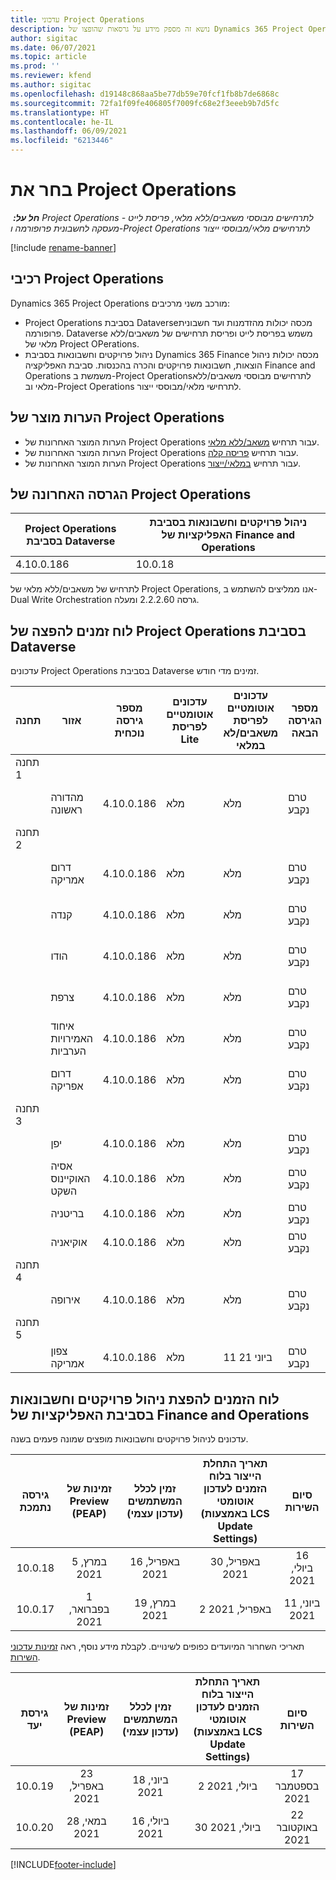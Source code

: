 ```yaml
---
title: עדכוני Project Operations
description: נושא זה מספק מידע על גרסאות שהופצו של Dynamics 365 Project Operations.
author: sigitac
ms.date: 06/07/2021
ms.topic: article
ms.prod: ''
ms.reviewer: kfend
ms.author: sigitac
ms.openlocfilehash: d19148c868aa5be77db59e70fcf1fb8b7de6868c
ms.sourcegitcommit: 72fa1f09fe406805f7009fc68e2f3eeeb9b7d5fc
ms.translationtype: HT
ms.contentlocale: he-IL
ms.lasthandoff: 06/09/2021
ms.locfileid: "6213446"
---
```

# <a name="project-operations-updates"></a>בחר את Project Operations

_**חל על:** ‏ Project Operations לתרחישים מבוססי משאבים/ללא מלאי, פריסת לייט - מעסקה לחשבונית פרופורמה ו-Project Operations לתרחישים מלאי/מבוססי ייצור_

[!include [rename-banner](~/includes/cc-data-platform-banner.md)]

## <a name="project-operations-components"></a>רכיבי Project Operations

Dynamics 365 Project Operations מורכב משני מרכיבים:

- Project Operations בסביבת Dataverse‏ מכסה יכולות מהזדמנות ועד חשבונית פרופורמה. Dataverse משמש בפריסת לייט ופריסת תרחישים של משאבים/ללא מלאי של Project OPerations.
- ניהול פרויקטים וחשבונאות בסביבת Dynamics 365 Finance מכסה יכולות ניהול הוצאות, חשבונאות פרויקטים והכרה בהכנסות. סביבת האפליקציה‏ Finance and Operations ‏משמשת ב-Project Operations‏‏ לתרחישים מבוססי משאבים/ללא מלאי וב-Project Operations לתרחישי מלאי/מבוססי ייצור.

## <a name="project-operations-release-notes"></a>הערות מוצר של Project Operations
- הערות המוצר האחרונות של Project Operations עבור תרחיש [משאב/ללא מלאי](whats-new-may-2021-resource-based.md).
- הערות המוצר האחרונות של Project Operations עבור תרחיש [פריסה קלה](../pro/whats-new/whats-new-may-2021-lite.md).
- הערות המוצר האחרונות של Project Operations עבור תרחיש [במלאי/ייצור](../prod-pma/whats-new/whats-new-apr-2021-stocked.md).

## <a name="project-operations-latest-version"></a>הגרסה האחרונה של Project Operations

| Project Operations בסביבת Dataverse | ניהול פרויקטים וחשבונאות בסביבת האפליקציות של Finance and Operations | 
| --- | --- |
| 4.10.0.186 | 10.0.18 |

לתרחיש של משאבים/ללא מלאי‬ של Project Operations, אנו ממליצים להשתמש ב-Dual Write Orchestration גרסה 2.2.2.60 ומעלה.

## <a name="release-schedule-for-project-operations-on-dataverse-environment"></a>לוח זמנים להפצה של Project Operations בסביבת Dataverse

עדכונים Project Operations בסביבת Dataverse זמינים מדי חודש. 

| תחנה | אזור | מספר גירסה נוכחית | עדכונים אוטומטיים לפריסת Lite | עדכונים אוטומטיים לפריסת משאבים/לא במלאי | מספר הגירסה הבאה | הגירסה הבאה זמינה באופן כללי |
|-----------|-----------------------|-----------------|--------------|---------------------|---------------------|---------------------|
| תחנה 1 |   &nbsp;              |    &nbsp;       | &nbsp;       |      &nbsp;         |      &nbsp;         |      &nbsp;         |
|   &nbsp;  | מהדורה ראשונה         |  4.10.0.186     | מלא     | מלא            | טרם נקבע                 | 28 במאי 21           |
| תחנה 2 |   &nbsp;              |    &nbsp;       | &nbsp;       |      &nbsp;         |      &nbsp;         |      &nbsp;         |
|   &nbsp;  | דרום אמריקה         |  4.10.0.186     | מלא     | מלא            | טרם נקבע                 | 28 במאי 21           |
|    &nbsp; | קנדה                |  4.10.0.186     | מלא     | מלא            | טרם נקבע                 | 28 במאי 21           |
|   &nbsp;  | הודו                 |  4.10.0.186     | מלא     | מלא            | טרם נקבע                 | 28 במאי 21           |
|   &nbsp;  | צרפת                |  4.10.0.186     | מלא     | מלא            | טרם נקבע                 | 28 במאי 21           |
|   &nbsp;  | איחוד האמירויות הערביות  |  4.10.0.186     | מלא     | מלא            | טרם נקבע                 | 28 במאי 21           |
|   &nbsp;  | דרום אפריקה          |  4.10.0.186     | מלא     | מלא            | טרם נקבע                 | 28 במאי 21           |
| תחנה 3 |      &nbsp;           |     &nbsp;      |     &nbsp;   |      &nbsp;         |      &nbsp;         |      &nbsp;         |
|   &nbsp;  | יפן                 |  4.10.0.186     | מלא     | מלא            | טרם נקבע                 | 4 ביוני 21          |
|   &nbsp;  | אסיה האוקיינוס השקט          |  4.10.0.186     | מלא     | מלא            | טרם נקבע                 | 4 ביוני 21          |
|   &nbsp;  | בריטניה         |  4.10.0.186     | מלא     | מלא            | טרם נקבע                 | 4 ביוני 21          |
|   &nbsp;  | אוקיאניה               |  4.10.0.186     | מלא     | מלא            | טרם נקבע                 | 4 ביוני 21          |
| תחנה 4 |     &nbsp;            |     &nbsp;      |     &nbsp;   |      &nbsp;         |      &nbsp;         |      &nbsp;         |
|   &nbsp;  | אירופה                |  4.10.0.186     | מלא     | מלא            | טרם נקבע                 | 11 ביוני 21          |
| תחנה 5 |     &nbsp;            |     &nbsp;      |     &nbsp;   |      &nbsp;         |      &nbsp;         |      &nbsp;         |
|   &nbsp;  | צפון אמריקה         |  4.10.0.186     | מלא     | 11 ביוני 21          | טרם נקבע                 | 18 ביוני 21          |

## <a name="release-schedule-for-project-management-and-accounting-in-the-finance-and-operations-apps-environment"></a>לוח הזמנים להפצת ניהול פרויקטים וחשבונאות בסביבת האפליקציות של Finance and Operations

עדכונים לניהול פרויקטים וחשבונאות מופצים שמונה פעמים בשנה.

|          גירסה נתמכת          | זמינות של Preview‏ (PEAP) | זמין לכלל המשתמשים (עדכון עצמי) | תאריך התחלת הייצור בלוח הזמנים לעדכון אוטומטי (באמצעות LCS Update Settings) |   סיום השירות   |
|:-------------------------:|:---------------------------:|:---------------------------------:|:--------------------------------------------------------------------:|:------------------:|
|          10.0.18          |        5 במרץ, 2021        |           16 באפריל, 2021          |                            30 באפריל, 2021                            |    16 ביולי, 2021   |
|          10.0.17          |       1 בפברואר, 2021      |           19 במרץ, 2021          |                             2 באפריל, 2021                            |    11 ביוני, 2021   |

תאריכי השחרור המיועדים כפופים לשינויים. לקבלת מידע נוסף, ראה [זמינות עדכוני השירות](/dynamics365/fin-ops-core/fin-ops/get-started/public-preview-releases?toc=%2fdynamics365%2ffinance%2ftoc.json).

|          גירסת יעד          | זמינות של Preview‏ (PEAP) | זמין לכלל המשתמשים (עדכון עצמי) | תאריך התחלת הייצור בלוח הזמנים לעדכון אוטומטי (באמצעות LCS Update Settings) |   סיום השירות   |
|:-------------------------:|:---------------------------:|:---------------------------------:|:--------------------------------------------------------------------:|:------------------:|
|          10.0.19          |        23 באפריל, 2021       |            18 ביוני, 2021           |                             2 ביולי, 2021                             | 17 בספטמבר 2021 |
|          10.0.20          |         28 במאי, 2021        |           16 ביולי, 2021           |                             30 ביולי, 2021                             |  22 באוקטובר 2021  |



[!INCLUDE[footer-include](../includes/footer-banner.md)]
